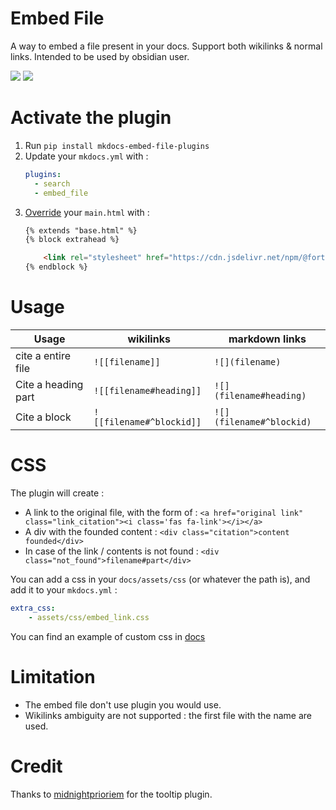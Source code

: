 # Embed File
A way to embed a file present in your docs.
Support both wikilinks & normal links.
Intended to be used by obsidian user.

![](docs/note3.png)
![](docs/demo.gif)

# Activate the plugin
1. Run `pip install mkdocs-embed-file-plugins`
2. Update your `mkdocs.yml` with :
    ```yaml
    plugins:
      - search
      - embed_file 
    ```
3. [Override](https://www.mkdocs.org/user-guide/customizing-your-theme/) your `main.html` with :
    ```html
    {% extends "base.html" %}
    {% block extrahead %}
    
        <link rel="stylesheet" href="https://cdn.jsdelivr.net/npm/@fortawesome/fontawesome-free@5.15.4/css/fontawesome.min.css" integrity="sha384-jLKHWM3JRmfMU0A5x5AkjWkw/EYfGUAGagvnfryNV3F9VqM98XiIH7VBGVoxVSc7" crossorigin="anonymous">
   {% endblock %}
    ```

# Usage

| Usage               | wikilinks                | markdown links           |
|---------------------|--------------------------|--------------------------|
| cite a entire file  | `![[filename]] `         | `![](filename) `         |
| Cite a heading part | `![[filename#heading]] ` | `![](filename#heading)`  |
| Cite a block        | `![[filename#^blockid]]` | `![](filename#^blockid)` |

# CSS

The plugin will create :
- A link to the original file, with the form of : `<a href="original link" class="link_citation"><i class='fas fa-link'></i></a>`
- A div with the founded content : `<div class="citation">content founded</div>`
- In case of the link / contents is not found : `<div class="not_found">filename#part</div>`

You can add a css in your `docs/assets/css` (or whatever the path is), and add it to your `mkdocs.yml` :
```yml 
extra_css:
    - assets/css/embed_link.css
```
You can find an example of custom css in [docs](docs/embed_link.css)

# Limitation
- The embed file don't use plugin you would use.
- Wikilinks ambiguity are not supported : the first file with the name are used.

# Credit
Thanks to [midnightprioriem](https://github.com/midnightprioriem/mkdocs-tooltipster-links-plugin) for the tooltip plugin. 

